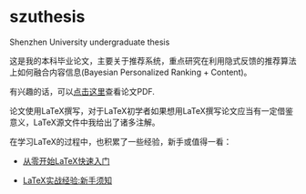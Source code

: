 # szuthesis

Shenzhen University undergraduate thesis

这是我的本科毕业论文，主要关于推荐系统，重点研究在利用隐式反馈的推荐算法上如何融合内容信息(Bayesian Personalized Ranking + Content)。

有兴趣的话，可以[点击这里](https://liuchengxu.github.io/szuthesis/xlc/main.pdf)查看论文PDF.

论文使用LaTeX撰写，对于LaTeX初学者如果想用LaTeX撰写论文应当有一定借鉴意义，LaTeX源文件中我给出了诸多注解。

在学习LaTeX的过程中，也积累了一些经验，新手或值得一看：

- [从零开始LaTeX快速入门](https://liuchengxu.github.io/2016/01/30/quick-latex.html)

- [LaTeX实战经验:新手须知](http://blog.csdn.net/simple_the_best/article/details/51244631)
